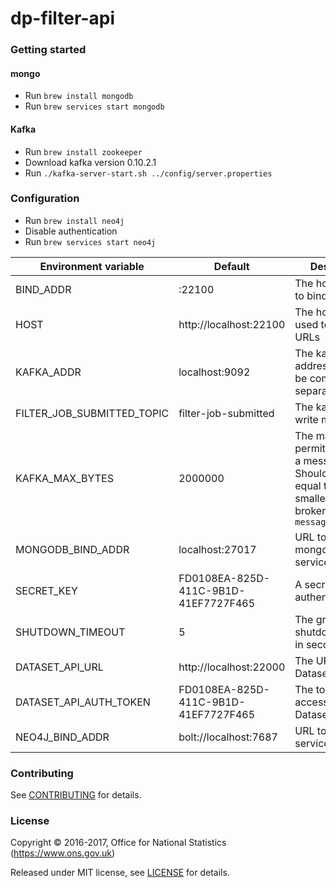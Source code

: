 dp-filter-api
================

### Getting started

#### mongo
* Run ```brew install mongodb```
* Run ```brew services start mongodb```

#### Kafka
* Run ```brew install zookeeper ```
* Download kafka version 0.10.2.1
* Run ```./kafka-server-start.sh ../config/server.properties```

### Configuration
* Run ```brew install neo4j```
* Disable authentication
* Run ```brew services start neo4j```

| Environment variable       | Default                                   | Description
| -------------------------- | ----------------------------------------- | -----------
| BIND_ADDR                  | :22100                                    | The host and port to bind to
| HOST                       | http://localhost:22100                    | The host name used to build URLs
| KAFKA_ADDR                 | localhost:9092                            | The kafka broker addresses (can be comma separated)
| FILTER_JOB_SUBMITTED_TOPIC | filter-job-submitted                      | The kafka topic to write messages to
| KAFKA_MAX_BYTES            | 2000000                                   | The maximum permitted size of a message. Should be set equal to or smaller than the broker's `message.max.bytes`
| MONGODB_BIND_ADDR          | localhost:27017                           | URL to a mongodb services
| SECRET_KEY                 | FD0108EA-825D-411C-9B1D-41EF7727F465      | A secret key used authentication
| SHUTDOWN_TIMEOUT           | 5                                         | The graceful shutdown timeout in seconds
| DATASET_API_URL            | http://localhost:22000                    | The URL of the Dataset API
| DATASET_API_AUTH_TOKEN     | FD0108EA-825D-411C-9B1D-41EF7727F465      | The token used to access the Dataset API
| NEO4J_BIND_ADDR            | bolt://localhost:7687                     | URL to a neo4j services

### Contributing

See [CONTRIBUTING](CONTRIBUTING.md) for details.

### License

Copyright © 2016-2017, Office for National Statistics (https://www.ons.gov.uk)

Released under MIT license, see [LICENSE](LICENSE.md) for details.
